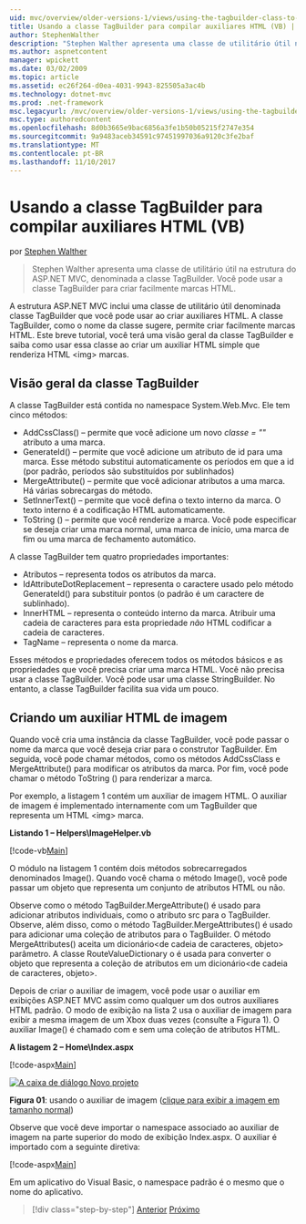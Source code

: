 ```yaml
---
uid: mvc/overview/older-versions-1/views/using-the-tagbuilder-class-to-build-html-helpers-vb
title: Usando a classe TagBuilder para compilar auxiliares HTML (VB) | Microsoft Docs
author: StephenWalther
description: "Stephen Walther apresenta uma classe de utilitário útil na estrutura do ASP.NET MVC, denominada a classe TagBuilder. Você pode usar a classe TagBuilder facilmente..."
ms.author: aspnetcontent
manager: wpickett
ms.date: 03/02/2009
ms.topic: article
ms.assetid: ec26f264-d0ea-4031-9943-825505a3ac4b
ms.technology: dotnet-mvc
ms.prod: .net-framework
msc.legacyurl: /mvc/overview/older-versions-1/views/using-the-tagbuilder-class-to-build-html-helpers-vb
msc.type: authoredcontent
ms.openlocfilehash: 8d0b3665e9bac6856a3fe1b50b05215f2747e354
ms.sourcegitcommit: 9a9483aceb34591c97451997036a9120c3fe2baf
ms.translationtype: MT
ms.contentlocale: pt-BR
ms.lasthandoff: 11/10/2017
---
```

<a name="using-the-tagbuilder-class-to-build-html-helpers-vb"></a>Usando a classe TagBuilder para compilar auxiliares HTML (VB)
====================
por [Stephen Walther](https://github.com/StephenWalther)

> Stephen Walther apresenta uma classe de utilitário útil na estrutura do ASP.NET MVC, denominada a classe TagBuilder. Você pode usar a classe TagBuilder para criar facilmente marcas HTML.


A estrutura ASP.NET MVC inclui uma classe de utilitário útil denominada classe TagBuilder que você pode usar ao criar auxiliares HTML. A classe TagBuilder, como o nome da classe sugere, permite criar facilmente marcas HTML. Este breve tutorial, você terá uma visão geral da classe TagBuilder e saiba como usar essa classe ao criar um auxiliar HTML simple que renderiza HTML &lt;img&gt; marcas.

## <a name="overview-of-the-tagbuilder-class"></a>Visão geral da classe TagBuilder

A classe TagBuilder está contida no namespace System.Web.Mvc. Ele tem cinco métodos:

- AddCssClass() – permite que você adicione um novo *classe = ""* atributo a uma marca.
- GenerateId() – permite que você adicione um atributo de id para uma marca. Esse método substitui automaticamente os períodos em que a id (por padrão, períodos são substituídos por sublinhados)
- MergeAttribute() – permite que você adicionar atributos a uma marca. Há várias sobrecargas do método.
- SetInnerText() – permite que você defina o texto interno da marca. O texto interno é a codificação HTML automaticamente.
- ToString () – permite que você renderize a marca. Você pode especificar se deseja criar uma marca normal, uma marca de início, uma marca de fim ou uma marca de fechamento automático.
  

A classe TagBuilder tem quatro propriedades importantes:

- Atributos – representa todos os atributos da marca.
- IdAttributeDotReplacement – representa o caractere usado pelo método GenerateId() para substituir pontos (o padrão é um caractere de sublinhado).
- InnerHTML – representa o conteúdo interno da marca. Atribuir uma cadeia de caracteres para esta propriedade *não* HTML codificar a cadeia de caracteres.
- TagName – representa o nome da marca.

Esses métodos e propriedades oferecem todos os métodos básicos e as propriedades que você precisa criar uma marca HTML. Você não precisa usar a classe TagBuilder. Você pode usar uma classe StringBuilder. No entanto, a classe TagBuilder facilita sua vida um pouco.

## <a name="creating-an-image-html-helper"></a>Criando um auxiliar HTML de imagem

Quando você cria uma instância da classe TagBuilder, você pode passar o nome da marca que você deseja criar para o construtor TagBuilder. Em seguida, você pode chamar métodos, como os métodos AddCssClass e MergeAttribute() para modificar os atributos da marca. Por fim, você pode chamar o método ToString () para renderizar a marca.

Por exemplo, a listagem 1 contém um auxiliar de imagem HTML. O auxiliar de imagem é implementado internamente com um TagBuilder que representa um HTML &lt;img&gt; marca.

**Listando 1 – Helpers\ImageHelper.vb**

[!code-vb[Main](using-the-tagbuilder-class-to-build-html-helpers-vb/samples/sample1.vb)]

O módulo na listagem 1 contém dois métodos sobrecarregados denominados Image(). Quando você chama o método Image(), você pode passar um objeto que representa um conjunto de atributos HTML ou não.

Observe como o método TagBuilder.MergeAttribute() é usado para adicionar atributos individuais, como o atributo src para o TagBuilder. Observe, além disso, como o método TagBuilder.MergeAttributes() é usado para adicionar uma coleção de atributos para o TagBuilder. O método MergeAttributes() aceita um dicionário&lt;de cadeia de caracteres, objeto&gt; parâmetro. A classe RouteValueDictionary o é usada para converter o objeto que representa a coleção de atributos em um dicionário&lt;de cadeia de caracteres, objeto&gt;.

Depois de criar o auxiliar de imagem, você pode usar o auxiliar em exibições ASP.NET MVC assim como qualquer um dos outros auxiliares HTML padrão. O modo de exibição na lista 2 usa o auxiliar de imagem para exibir a mesma imagem de um Xbox duas vezes (consulte a Figura 1). O auxiliar Image() é chamado com e sem uma coleção de atributos HTML.

**A listagem 2 – Home\Index.aspx**

[!code-aspx[Main](using-the-tagbuilder-class-to-build-html-helpers-vb/samples/sample2.aspx)]


[![A caixa de diálogo Novo projeto](using-the-tagbuilder-class-to-build-html-helpers-vb/_static/image1.jpg)](using-the-tagbuilder-class-to-build-html-helpers-vb/_static/image1.png)

**Figura 01**: usando o auxiliar de imagem ([clique para exibir a imagem em tamanho normal](using-the-tagbuilder-class-to-build-html-helpers-vb/_static/image2.png))


Observe que você deve importar o namespace associado ao auxiliar de imagem na parte superior do modo de exibição Index.aspx. O auxiliar é importado com a seguinte diretiva:

[!code-aspx[Main](using-the-tagbuilder-class-to-build-html-helpers-vb/samples/sample3.aspx)]

Em um aplicativo do Visual Basic, o namespace padrão é o mesmo que o nome do aplicativo.

>[!div class="step-by-step"]
[Anterior](creating-custom-html-helpers-vb.md)
[Próximo](creating-page-layouts-with-view-master-pages-vb.md)
